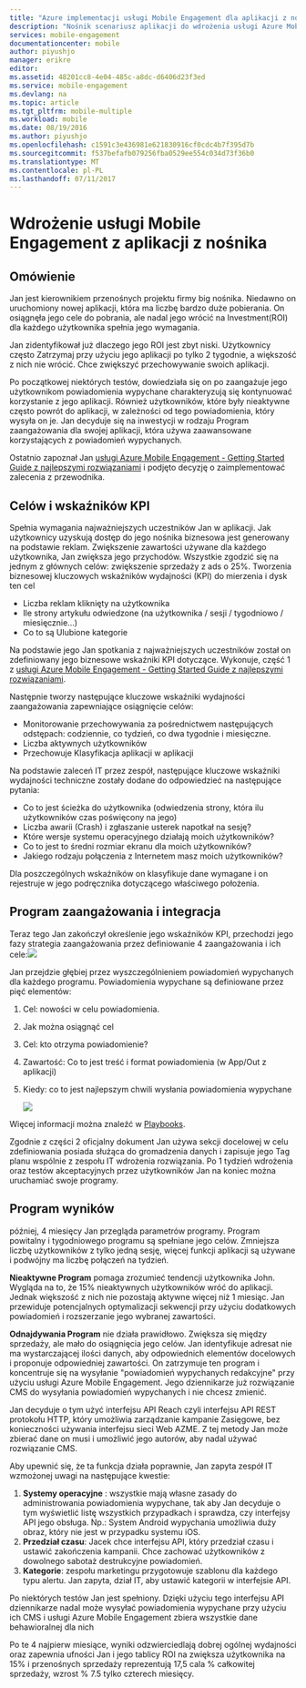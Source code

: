 ```yaml
---
title: "Azure implementacji usługi Mobile Engagement dla aplikacji z nośnika"
description: "Nośnik scenariusz aplikacji do wdrożenia usługi Azure Mobile Engagement"
services: mobile-engagement
documentationcenter: mobile
author: piyushjo
manager: erikre
editor: 
ms.assetid: 48201cc8-4e04-485c-a8dc-d6406d23f3ed
ms.service: mobile-engagement
ms.devlang: na
ms.topic: article
ms.tgt_pltfrm: mobile-multiple
ms.workload: mobile
ms.date: 08/19/2016
ms.author: piyushjo
ms.openlocfilehash: c1591c3e436981e621830916cf0cdc4b7f395d7b
ms.sourcegitcommit: f537befafb079256fba0529ee554c034d73f36b0
ms.translationtype: MT
ms.contentlocale: pl-PL
ms.lasthandoff: 07/11/2017
---
```

# <a name="implement-mobile-engagement-with-media-app"></a>Wdrożenie usługi Mobile Engagement z aplikacji z nośnika
## <a name="overview"></a>Omówienie
Jan jest kierownikiem przenośnych projektu firmy big nośnika. Niedawno on uruchomiony nowej aplikacji, która ma liczbę bardzo duże pobierania. On osiągnęła jego cele do pobrania, ale nadal jego wrócić na Investment(ROI) dla każdego użytkownika spełnia jego wymagania. 

Jan zidentyfikował już dlaczego jego ROI jest zbyt niski. Użytkownicy często Zatrzymaj przy użyciu jego aplikacji po tylko 2 tygodnie, a większość z nich nie wrócić. Chce zwiększyć przechowywanie swoich aplikacji.

Po początkowej niektórych testów, dowiedziała się on po zaangażuje jego użytkownikom powiadomienia wypychane charakteryzują się kontynuować korzystanie z jego aplikacji. Również użytkowników, które były nieaktywne często powrót do aplikacji, w zależności od tego powiadomienia, który wysyła on je. Jan decyduje się na inwestycji w rodzaju Program zaangażowania dla swojej aplikacji, która używa zaawansowane korzystających z powiadomień wypychanych.

Ostatnio zapoznał Jan [usługi Azure Mobile Engagement - Getting Started Guide z najlepszymi rozwiązaniami](mobile-engagement-getting-started-best-practices.md) i podjęto decyzję o zaimplementować zalecenia z przewodnika.

## <a name="objectives-and-kpis"></a>Celów i wskaźników KPI
Spełnia wymagania najważniejszych uczestników Jan w aplikacji. Jak użytkownicy uzyskują dostęp do jego nośnika biznesowa jest generowany na podstawie reklam. Zwiększenie zawartości używane dla każdego użytkownika, Jan zwiększa jego przychodów. Wszystkie zgodzić się na jednym z głównych celów: zwiększenie sprzedaży z ads o 25%. Tworzenia biznesowej kluczowych wskaźników wydajności (KPI) do mierzenia i dysk ten cel

* Liczba reklam kliknięty na użytkownika
* Ile strony artykułu odwiedzone (na użytkownika / sesji / tygodniowo / miesięcznie...)
* Co to są Ulubione kategorie

Na podstawie jego Jan spotkania z najważniejszych uczestników został on zdefiniowany jego biznesowe wskaźniki KPI dotyczące. Wykonuje, część 1 z [usługi Azure Mobile Engagement - Getting Started Guide z najlepszymi rozwiązaniami](mobile-engagement-getting-started-best-practices.md). 

Następnie tworzy następujące kluczowe wskaźniki wydajności zaangażowania zapewniające osiągnięcie celów:

* Monitorowanie przechowywania za pośrednictwem następujących odstępach: codziennie, co tydzień, co dwa tygodnie i miesięczne.
* Liczba aktywnych użytkowników
* Przechowuje Klasyfikacja aplikacji w aplikacji

Na podstawie zaleceń IT przez zespół, następujące kluczowe wskaźniki wydajności techniczne zostały dodane do odpowiedzieć na następujące pytania:

* Co to jest ścieżka do użytkownika (odwiedzenia strony, która ilu użytkowników czas poświęcony na jego)
* Liczba awarii (Crash) i zgłaszanie usterek napotkał na sesję?
* Które wersje systemu operacyjnego działają moich użytkowników?
* Co to jest to średni rozmiar ekranu dla moich użytkowników?
* Jakiego rodzaju połączenia z Internetem masz moich użytkowników?

Dla poszczególnych wskaźników on klasyfikuje dane wymagane i on rejestruje w jego podręcznika dotyczącego właściwego położenia.

## <a name="engagement-program-and-integration"></a>Program zaangażowania i integracja
Teraz tego Jan zakończył określenie jego wskaźników KPI, przechodzi jego fazy strategia zaangażowania przez definiowanie 4 zaangażowania i ich cele:![][1]

Jan przejdzie głębiej przez wyszczególnieniem powiadomień wypychanych dla każdego programu. Powiadomienia wypychane są definiowane przez pięć elementów:

1. Cel: nowości w celu powiadomienia.
2. Jak można osiągnąć cel
3. Cel: kto otrzyma powiadomienie?
4. Zawartość: Co to jest treść i format powiadomienia (w App/Out z aplikacji)
5. Kiedy: co to jest najlepszym chwili wysłania powiadomienia wypychane
   
    ![][2]

Więcej informacji można znaleźć w [Playbooks](https://github.com/Azure/azure-mobile-engagement-samples/tree/master/Playbooks).

Zgodnie z części 2 oficjalny dokument Jan używa sekcji docelowej w celu zdefiniowania posiada służąca do gromadzenia danych i zapisuje jego Tag planu wspólnie z zespołu IT wdrożenia rozwiązania. Po 1 tydzień wdrożenia oraz testów akceptacyjnych przez użytkowników Jan na koniec można uruchamiać swoje programy.

## <a name="program-results"></a>Program wyników
później, 4 miesięcy Jan przegląda parametrów programy. Program powitalny i tygodniowego programu są spełniane jego celów. Zmniejsza liczbę użytkowników z tylko jedną sesję, więcej funkcji aplikacji są używane i podwójny ma liczbę połączeń na tydzień.

**Nieaktywne Program** pomaga zrozumieć tendencji użytkownika John. Wygląda na to, że 15% nieaktywnych użytkowników wróć do aplikacji. Jednak większość z nich nie pozostają aktywne więcej niż 1 miesiąc. Jan przewiduje potencjalnych optymalizacji sekwencji przy użyciu dodatkowych powiadomień i rozszerzanie jego wybranej zawartości.

**Odnajdywania Program** nie działa prawidłowo. Zwiększa się między sprzedaży, ale mało do osiągnięcia jego celów. Jan identyfikuje adresat nie ma wystarczającej ilości danych, aby odpowiednich elementów docelowych i proponuje odpowiedniej zawartości. On zatrzymuje ten program i koncentruje się na wysyłanie "powiadomień wypychanych redakcyjne" przy użyciu usługi Azure Mobile Engagement. Jego dziennikarze już rozwiązanie CMS do wysyłania powiadomień wypychanych i nie chcesz zmienić.

Jan decyduje o tym użyć interfejsu API Reach czyli interfejsu API REST protokołu HTTP, który umożliwia zarządzanie kampanie Zasięgowe, bez konieczności używania interfejsu sieci Web AZME. Z tej metody Jan może zbierać dane on musi i umożliwić jego autorów, aby nadal używać rozwiązanie CMS.

Aby upewnić się, że ta funkcja działa poprawnie, Jan zapyta zespół IT wzmożonej uwagi na następujące kwestie:

1. **Systemy operacyjne** : wszystkie mają własne zasady do administrowania powiadomienia wypychane, tak aby Jan decyduje o tym wyświetlić listę wszystkich przypadkach i sprawdza, czy interfejsy API jego obsługa.
   Np.: System Android wypychania umożliwia duży obraz, który nie jest w przypadku systemu iOS.
2. **Przedział czasu**: Jacek chce interfejsu API, który przedział czasu i ustawić zakończenia kampanii. Chce zachować użytkowników z dowolnego sabotaż destrukcyjne powiadomień.
3. **Kategorie**: zespołu marketingu przygotowuje szablonu dla każdego typu alertu. Jan zapyta, dział IT, aby ustawić kategorii w interfejsie API.

Po niektórych testów Jan jest spełniony. Dzięki użyciu tego interfejsu API dziennikarze nadal może wysyłać powiadomienia wypychane przy użyciu ich CMS i usługi Azure Mobile Engagement zbiera wszystkie dane behawioralnej dla nich

Po te 4 najpierw miesiące, wyniki odzwierciedlają dobrej ogólnej wydajności oraz zapewnia ufności Jan i jego tablicy ROI na zwiększa użytkownika na 15% i przenośnych sprzedaży reprezentują 17,5 cala % całkowitej sprzedaży, wzrost % 7.5 tylko czterech miesięcy.

<!--Image references-->
[1]: ./media/mobile-engagement-media-scenario/engagement-strategy.png
[2]: ./media/mobile-engagement-media-scenario/push-scenarios.png

<!--Link references-->
[Media Playbook link]: https://github.com/Azure/azure-mobile-engagement-samples/tree/master/Playbooks
